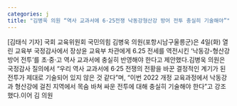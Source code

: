 ```yaml
---
categories: j
title: "김병욱 의원 “역사 교과서에 6·25전쟁 낙동강형산강 방어 전투 충실히 기술해야”"
---
```

[김태식 기자] 국회 교육위원회 국민의힘 김병욱 의원(포항시남구울릉군)은 4일(화) 열린 교육부 국정감사에서 장상윤 교육부 차관에게 6.25 전세를 역전시킨 ‘낙동강-형산강 방어 전투’를 초‧중‧고 역사 교과서에 충실히 반영해야 한다고 제안했다.김병욱 의원은 국정감사 질의에서 “우리 역사 교과서에 6·25 전쟁의 전황을 바꾼 결정적인 계기가 된 전투가 제대로 기술되어 있지 않은 것 같다”며, “이번 2022 개정 교육과정에서 낙동강과 형산강에 걸친 지역에서 목숨 바쳐 싸운 전투에 대해 충실히 기술해야 한다”고 강조했다.이어 김 의원